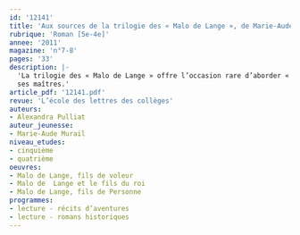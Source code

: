 ```yaml
---
id: '12141'
title: 'Aux sources de la trilogie des « Malo de Lange », de Marie-Aude Murail'
rubrique: 'Roman [5e-4e]'
annee: '2011'
magazine: 'n°7-8'
pages: '33'
description: |-
  'La trilogie des « Malo de Lange » offre l’occasion rare d’aborder « autrement » la littérature romanesque du XIXe siècle. La problématique de l’entrée dans les grands textes du patrimoine littéraire se pose nécessairement avec des classes aux niveaux scolaires souvent hétérogènes et aux goûts fort éloignés de la littérature classique. Avec son jeune Malo, Marie-Aude Murail leur permet de suivre la piste d’autres auteurs, français ou étrangers, aux œuvres souvent très longues. De manière ludique, elle met à la portée des jeunes d’aujourd’hui un univers disparu qui leur est inconnu, tout en leur faisant remonter les fils de sa création et en les conduisant habilement vers la lecture de
  ses maîtres.'
article_pdf: '12141.pdf'
revue: 'L’école des lettres des collèges'
auteurs:
- Alexandra Pulliat
auteur_jeunesse:
- Marie-Aude Murail
niveau_etudes:
- cinquième
- quatrième
oeuvres:
- Malo de Lange, fils de voleur
- Malo de  Lange et le fils du roi
- Malo de Lange, fils de Personne
programmes:
- lecture - récits d’aventures
- lecture - romans historiques
---
```


